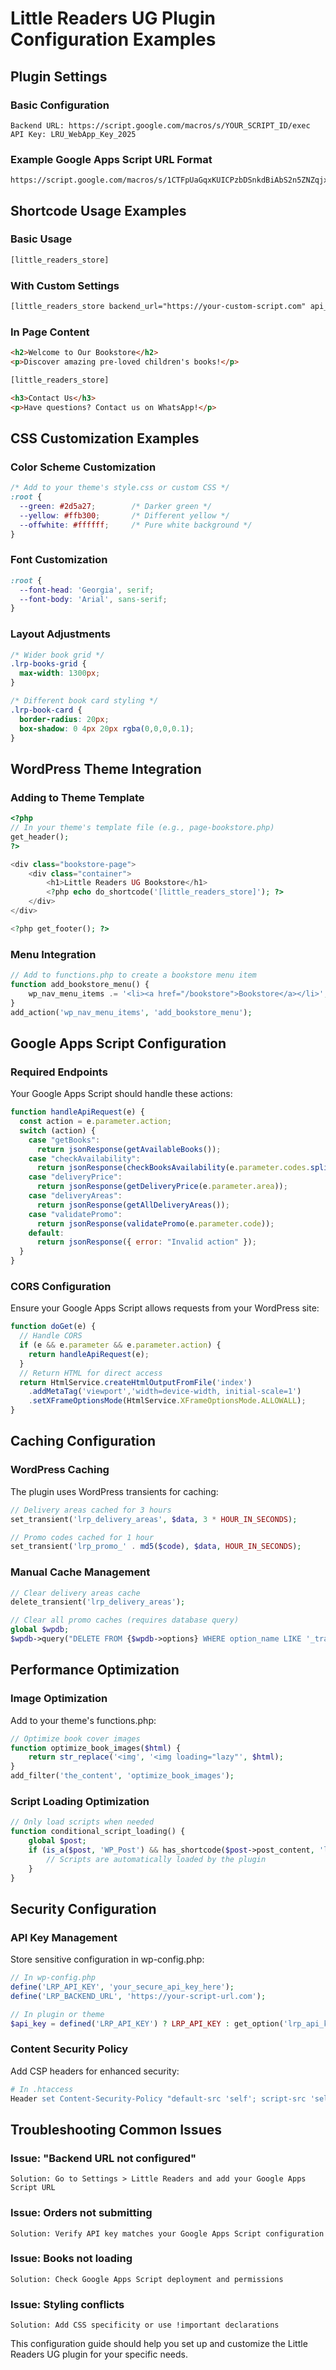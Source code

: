 # Little Readers UG Plugin Configuration Examples

## Plugin Settings

### Basic Configuration
```
Backend URL: https://script.google.com/macros/s/YOUR_SCRIPT_ID/exec
API Key: LRU_WebApp_Key_2025
```

### Example Google Apps Script URL Format
```
https://script.google.com/macros/s/1CTFpUaGqxKUICPzbDSnkdBiAbS2n5ZNZqjxCwI7xRbs/exec
```

## Shortcode Usage Examples

### Basic Usage
```html
[little_readers_store]
```

### With Custom Settings
```html
[little_readers_store backend_url="https://your-custom-script.com" api_key="custom_key"]
```

### In Page Content
```html
<h2>Welcome to Our Bookstore</h2>
<p>Discover amazing pre-loved children's books!</p>

[little_readers_store]

<h3>Contact Us</h3>
<p>Have questions? Contact us on WhatsApp!</p>
```

## CSS Customization Examples

### Color Scheme Customization
```css
/* Add to your theme's style.css or custom CSS */
:root {
  --green: #2d5a27;        /* Darker green */
  --yellow: #ffb300;       /* Different yellow */
  --offwhite: #ffffff;     /* Pure white background */
}
```

### Font Customization
```css
:root {
  --font-head: 'Georgia', serif;
  --font-body: 'Arial', sans-serif;
}
```

### Layout Adjustments
```css
/* Wider book grid */
.lrp-books-grid {
  max-width: 1300px;
}

/* Different book card styling */
.lrp-book-card {
  border-radius: 20px;
  box-shadow: 0 4px 20px rgba(0,0,0,0.1);
}
```

## WordPress Theme Integration

### Adding to Theme Template
```php
<?php
// In your theme's template file (e.g., page-bookstore.php)
get_header();
?>

<div class="bookstore-page">
    <div class="container">
        <h1>Little Readers UG Bookstore</h1>
        <?php echo do_shortcode('[little_readers_store]'); ?>
    </div>
</div>

<?php get_footer(); ?>
```

### Menu Integration
```php
// Add to functions.php to create a bookstore menu item
function add_bookstore_menu() {
    wp_nav_menu_items .= '<li><a href="/bookstore">Bookstore</a></li>';
}
add_action('wp_nav_menu_items', 'add_bookstore_menu');
```

## Google Apps Script Configuration

### Required Endpoints
Your Google Apps Script should handle these actions:

```javascript
function handleApiRequest(e) {
  const action = e.parameter.action;
  switch (action) {
    case "getBooks": 
      return jsonResponse(getAvailableBooks());
    case "checkAvailability": 
      return jsonResponse(checkBooksAvailability(e.parameter.codes.split(",")));
    case "deliveryPrice": 
      return jsonResponse(getDeliveryPrice(e.parameter.area));
    case "deliveryAreas": 
      return jsonResponse(getAllDeliveryAreas());
    case "validatePromo": 
      return jsonResponse(validatePromo(e.parameter.code));
    default: 
      return jsonResponse({ error: "Invalid action" });
  }
}
```

### CORS Configuration
Ensure your Google Apps Script allows requests from your WordPress site:

```javascript
function doGet(e) {
  // Handle CORS
  if (e && e.parameter && e.parameter.action) {
    return handleApiRequest(e);
  }
  // Return HTML for direct access
  return HtmlService.createHtmlOutputFromFile('index')
    .addMetaTag('viewport','width=device-width, initial-scale=1')
    .setXFrameOptionsMode(HtmlService.XFrameOptionsMode.ALLOWALL);
}
```

## Caching Configuration

### WordPress Caching
The plugin uses WordPress transients for caching:

```php
// Delivery areas cached for 3 hours
set_transient('lrp_delivery_areas', $data, 3 * HOUR_IN_SECONDS);

// Promo codes cached for 1 hour
set_transient('lrp_promo_' . md5($code), $data, HOUR_IN_SECONDS);
```

### Manual Cache Management
```php
// Clear delivery areas cache
delete_transient('lrp_delivery_areas');

// Clear all promo caches (requires database query)
global $wpdb;
$wpdb->query("DELETE FROM {$wpdb->options} WHERE option_name LIKE '_transient_lrp_promo_%'");
```

## Performance Optimization

### Image Optimization
Add to your theme's functions.php:

```php
// Optimize book cover images
function optimize_book_images($html) {
    return str_replace('<img', '<img loading="lazy"', $html);
}
add_filter('the_content', 'optimize_book_images');
```

### Script Loading Optimization
```php
// Only load scripts when needed
function conditional_script_loading() {
    global $post;
    if (is_a($post, 'WP_Post') && has_shortcode($post->post_content, 'little_readers_store')) {
        // Scripts are automatically loaded by the plugin
    }
}
```

## Security Configuration

### API Key Management
Store sensitive configuration in wp-config.php:

```php
// In wp-config.php
define('LRP_API_KEY', 'your_secure_api_key_here');
define('LRP_BACKEND_URL', 'https://your-script-url.com');

// In plugin or theme
$api_key = defined('LRP_API_KEY') ? LRP_API_KEY : get_option('lrp_api_key');
```

### Content Security Policy
Add CSP headers for enhanced security:

```apache
# In .htaccess
Header set Content-Security-Policy "default-src 'self'; script-src 'self' 'unsafe-inline' script.google.com; style-src 'self' 'unsafe-inline' fonts.googleapis.com; font-src 'self' fonts.gstatic.com;"
```

## Troubleshooting Common Issues

### Issue: "Backend URL not configured"
```
Solution: Go to Settings > Little Readers and add your Google Apps Script URL
```

### Issue: Orders not submitting
```
Solution: Verify API key matches your Google Apps Script configuration
```

### Issue: Books not loading
```
Solution: Check Google Apps Script deployment and permissions
```

### Issue: Styling conflicts
```
Solution: Add CSS specificity or use !important declarations
```

This configuration guide should help you set up and customize the Little Readers UG plugin for your specific needs.